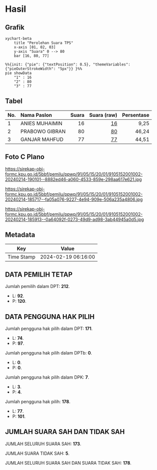 # Hasil

## Grafik

```mermaid
xychart-beta
    title "Perolehan Suara TPS"
    x-axis [01, 02, 03]
    y-axis "Suara" 0 --> 80
    bar [16, 80, 77]
```

```mermaid
%%{init: {"pie": {"textPosition": 0.5}, "themeVariables": {"pieOuterStrokeWidth": "5px"}} }%%
pie showData
    "1" : 16
    "2" : 80
    "3" : 77
```

## Tabel

| No. | Nama Paslon    | Suara | Suara (raw) | Persentase |
|:--- |:-------------- | -----:| -----------:| ----------:|
| 1   | ANIES MUHAIMIN | 16    | [16][p-1]   | 9,25       |
| 2   | PRABOWO GIBRAN | 80    | [80][p-2]   | 46,24      |
| 3   | GANJAR MAHFUD  | 77    | [77][p-3]   | 44,51      |


[p-1]: https://github.com/gigit-pemilu/pemilu-2024-91-papua/blob/main/pilpres/hitung-suara/sub/91-papua/sub/05-kepulauan-yapen/sub/15-anotaurei/sub/2001-ketu-api/sub/002-tps/sub/paslon-1.txt
[p-2]: https://github.com/gigit-pemilu/pemilu-2024-91-papua/blob/main/pilpres/hitung-suara/sub/91-papua/sub/05-kepulauan-yapen/sub/15-anotaurei/sub/2001-ketu-api/sub/002-tps/sub/paslon-2.txt
[p-3]: https://github.com/gigit-pemilu/pemilu-2024-91-papua/blob/main/pilpres/hitung-suara/sub/91-papua/sub/05-kepulauan-yapen/sub/15-anotaurei/sub/2001-ketu-api/sub/002-tps/sub/paslon-3.txt

## Foto C Plano

https://sirekap-obj-formc.kpu.go.id/5bbf/pemilu/ppwp/91/05/15/20/01/9105152001002-20240214-190101--8882ed46-a060-4533-859e-298aa617e621.jpg

https://sirekap-obj-formc.kpu.go.id/5bbf/pemilu/ppwp/91/05/15/20/01/9105152001002-20240214-185717--fa05a076-9227-4e94-909e-506a235a4806.jpg

https://sirekap-obj-formc.kpu.go.id/5bbf/pemilu/ppwp/91/05/15/20/01/9105152001002-20240214-185913--0a64092f-0273-49d9-ad98-3ab44945a0d5.jpg


## Metadata

| Key        | Value               |
| ---------- | ------------------- |
| Time Stamp | 2024-02-19 06:16:00 |


## DATA PEMILIH TETAP

Jumlah pemilih dalam DPT: **212**.
 * L: **92**.
 * P: **120**.

## DATA PENGGUNA HAK PILIH

Jumlah pengguna hak pilih dalam DPT: **171**.
 * L: **74**.
 * P: **97**.

Jumlah pengguna hak pilih dalam DPTb: **0**.
 * L: **0**.
 * P: **0**.

Jumlah pengguna hak pilih dalam DPK: **7**.
 * L: **3**.
 * P: **4**.

Jumlah pengguna hak pilih: **178**.
 * L: **77**.
 * P: **101**.

## JUMLAH SUARA SAH DAN TIDAK SAH

JUMLAH SELURUH SUARA SAH: **173**.

JUMLAH SUARA TIDAK SAH: **5**.

JUMLAH SELURUH SUARA SAH DAN SUARA TIDAK SAH: **178**.


